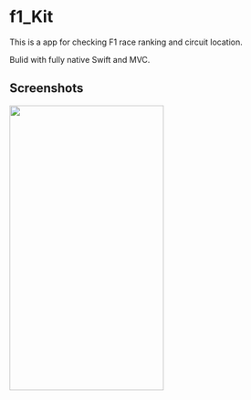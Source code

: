 # f1_Kit
This is a app for checking F1 race ranking and circuit location.

Bulid with fully native Swift and MVC.

## Screenshots
<img src="f1_Kit/f1_Kit/Images/mockF1_Kit3.PNG" width="270" height="500" />
